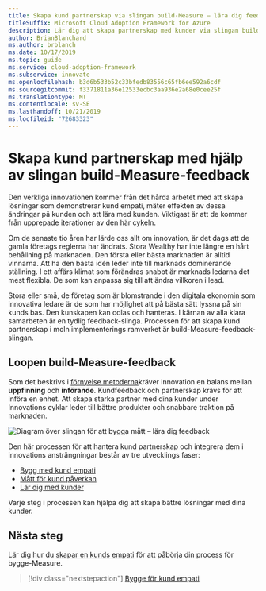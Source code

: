```yaml
---
title: Skapa kund partnerskap via slingan build-Measure – lära dig feedback
titleSuffix: Microsoft Cloud Adoption Framework for Azure
description: Lär dig att skapa partnerskap med kunder via slingan build-Measure – lära dig feedback.
author: BrianBlanchard
ms.author: brblanch
ms.date: 10/17/2019
ms.topic: guide
ms.service: cloud-adoption-framework
ms.subservice: innovate
ms.openlocfilehash: b3d6b533b52c33bfedb83556c65fb6ee592a6cdf
ms.sourcegitcommit: f3371811a36e12533ecbc3aa936e2a68e0cee25f
ms.translationtype: MT
ms.contentlocale: sv-SE
ms.lasthandoff: 10/21/2019
ms.locfileid: "72683323"
---
```

# <a name="create-customer-partnerships-through-the-build-measure-learn-feedback-loop"></a>Skapa kund partnerskap med hjälp av slingan build-Measure-feedback

Den verkliga innovationen kommer från det hårda arbetet med att skapa lösningar som demonstrerar kund empati, mäter effekten av dessa ändringar på kunden och att lära med kunden. Viktigast är att de kommer från upprepade iterationer av den här cykeln.

Om de senaste tio åren har lärde oss allt om innovation, är det dags att de gamla företags reglerna har ändrats. Stora Wealthy har inte längre en hårt behållning på marknaden. Den första eller bästa marknaden är alltid vinnarna. Att ha den bästa idén leder inte till marknads dominerande ställning. I ett affärs klimat som förändras snabbt är marknads ledarna det mest flexibla. De som kan anpassa sig till att ändra villkoren i lead.

Stora eller små, de företag som är blomstrande i den digitala ekonomin som innovativa ledare är de som har möjlighet att på bästa sätt lyssna på sin kunds bas. Den kunskapen kan odlas och hanteras. I kärnan av alla klara samarbeten är en tydlig feedback-slinga. Processen för att skapa kund partnerskap i moln implementerings ramverket är build-Measure-feedback-slingan.

## <a name="the-build-measure-learn-feedback-loop"></a>Loopen build-Measure-feedback

Som det beskrivs i [förnyelse metoderna](./index.md)kräver innovation en balans mellan **uppfinning** och **införande**.
Kundfeedback och partnerskap krävs för att införa en enhet. Att skapa starka partner med dina kunder under Innovations cyklar leder till bättre produkter och snabbare traktion på marknaden.

![Diagram över slingan för att bygga mått – lära dig feedback](../../_images/innovate/bml-feedback-loop.png)

Den här processen för att hantera kund partnerskap och integrera dem i innovations ansträngningar består av tre utvecklings faser:

- [Bygg med kund empati](./build.md)
- [Mått för kund påverkan](./measure.md)
- [Lär dig med kunder](./learn.md)

Varje steg i processen kan hjälpa dig att skapa bättre lösningar med dina kunder.

## <a name="next-steps"></a>Nästa steg

Lär dig hur du [skapar en kunds empati](./build.md) för att påbörja din process för bygge-Measure.

> [!div class="nextstepaction"]
> [Bygge för kund empati](./build.md)
